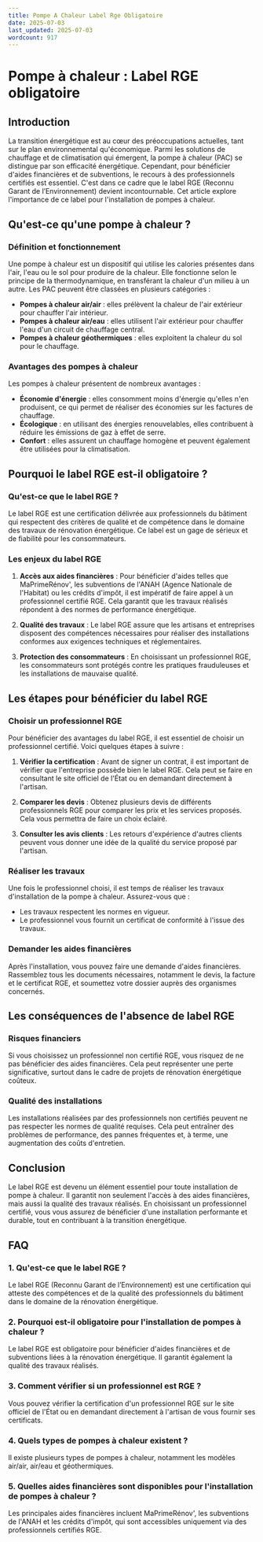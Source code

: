```yaml
---
title: Pompe A Chaleur Label Rge Obligatoire
date: 2025-07-03
last_updated: 2025-07-03
wordcount: 917
---
```


# Pompe à chaleur : Label RGE obligatoire

## Introduction

La transition énergétique est au cœur des préoccupations actuelles, tant sur le plan environnemental qu'économique. Parmi les solutions de chauffage et de climatisation qui émergent, la pompe à chaleur (PAC) se distingue par son efficacité énergétique. Cependant, pour bénéficier d'aides financières et de subventions, le recours à des professionnels certifiés est essentiel. C'est dans ce cadre que le label RGE (Reconnu Garant de l’Environnement) devient incontournable. Cet article explore l'importance de ce label pour l'installation de pompes à chaleur.

## Qu'est-ce qu'une pompe à chaleur ?

### Définition et fonctionnement

Une pompe à chaleur est un dispositif qui utilise les calories présentes dans l'air, l'eau ou le sol pour produire de la chaleur. Elle fonctionne selon le principe de la thermodynamique, en transférant la chaleur d'un milieu à un autre. Les PAC peuvent être classées en plusieurs catégories :

- **Pompes à chaleur air/air** : elles prélèvent la chaleur de l'air extérieur pour chauffer l'air intérieur.
- **Pompes à chaleur air/eau** : elles utilisent l'air extérieur pour chauffer l'eau d'un circuit de chauffage central.
- **Pompes à chaleur géothermiques** : elles exploitent la chaleur du sol pour le chauffage.

### Avantages des pompes à chaleur

Les pompes à chaleur présentent de nombreux avantages :

- **Économie d'énergie** : elles consomment moins d'énergie qu'elles n'en produisent, ce qui permet de réaliser des économies sur les factures de chauffage.
- **Écologique** : en utilisant des énergies renouvelables, elles contribuent à réduire les émissions de gaz à effet de serre.
- **Confort** : elles assurent un chauffage homogène et peuvent également être utilisées pour la climatisation.

## Pourquoi le label RGE est-il obligatoire ?

### Qu'est-ce que le label RGE ?

Le label RGE est une certification délivrée aux professionnels du bâtiment qui respectent des critères de qualité et de compétence dans le domaine des travaux de rénovation énergétique. Ce label est un gage de sérieux et de fiabilité pour les consommateurs.

### Les enjeux du label RGE

1. **Accès aux aides financières** : Pour bénéficier d'aides telles que MaPrimeRénov', les subventions de l'ANAH (Agence Nationale de l'Habitat) ou les crédits d'impôt, il est impératif de faire appel à un professionnel certifié RGE. Cela garantit que les travaux réalisés répondent à des normes de performance énergétique.

2. **Qualité des travaux** : Le label RGE assure que les artisans et entreprises disposent des compétences nécessaires pour réaliser des installations conformes aux exigences techniques et réglementaires.

3. **Protection des consommateurs** : En choisissant un professionnel RGE, les consommateurs sont protégés contre les pratiques frauduleuses et les installations de mauvaise qualité.

## Les étapes pour bénéficier du label RGE

### Choisir un professionnel RGE

Pour bénéficier des avantages du label RGE, il est essentiel de choisir un professionnel certifié. Voici quelques étapes à suivre :

1. **Vérifier la certification** : Avant de signer un contrat, il est important de vérifier que l'entreprise possède bien le label RGE. Cela peut se faire en consultant le site officiel de l'État ou en demandant directement à l'artisan.

2. **Comparer les devis** : Obtenez plusieurs devis de différents professionnels RGE pour comparer les prix et les services proposés. Cela vous permettra de faire un choix éclairé.

3. **Consulter les avis clients** : Les retours d'expérience d'autres clients peuvent vous donner une idée de la qualité du service proposé par l'artisan.

### Réaliser les travaux

Une fois le professionnel choisi, il est temps de réaliser les travaux d'installation de la pompe à chaleur. Assurez-vous que :

- Les travaux respectent les normes en vigueur.
- Le professionnel vous fournit un certificat de conformité à l'issue des travaux.

### Demander les aides financières

Après l'installation, vous pouvez faire une demande d'aides financières. Rassemblez tous les documents nécessaires, notamment le devis, la facture et le certificat RGE, et soumettez votre dossier auprès des organismes concernés.

## Les conséquences de l'absence de label RGE

### Risques financiers

Si vous choisissez un professionnel non certifié RGE, vous risquez de ne pas bénéficier des aides financières. Cela peut représenter une perte significative, surtout dans le cadre de projets de rénovation énergétique coûteux.

### Qualité des installations

Les installations réalisées par des professionnels non certifiés peuvent ne pas respecter les normes de qualité requises. Cela peut entraîner des problèmes de performance, des pannes fréquentes et, à terme, une augmentation des coûts d'entretien.

## Conclusion

Le label RGE est devenu un élément essentiel pour toute installation de pompe à chaleur. Il garantit non seulement l'accès à des aides financières, mais aussi la qualité des travaux réalisés. En choisissant un professionnel certifié, vous vous assurez de bénéficier d'une installation performante et durable, tout en contribuant à la transition énergétique.

## FAQ

### 1. Qu'est-ce que le label RGE ?

Le label RGE (Reconnu Garant de l’Environnement) est une certification qui atteste des compétences et de la qualité des professionnels du bâtiment dans le domaine de la rénovation énergétique.

### 2. Pourquoi est-il obligatoire pour l'installation de pompes à chaleur ?

Le label RGE est obligatoire pour bénéficier d'aides financières et de subventions liées à la rénovation énergétique. Il garantit également la qualité des travaux réalisés.

### 3. Comment vérifier si un professionnel est RGE ?

Vous pouvez vérifier la certification d'un professionnel RGE sur le site officiel de l'État ou en demandant directement à l'artisan de vous fournir ses certificats.

### 4. Quels types de pompes à chaleur existent ?

Il existe plusieurs types de pompes à chaleur, notamment les modèles air/air, air/eau et géothermiques.

### 5. Quelles aides financières sont disponibles pour l'installation de pompes à chaleur ?

Les principales aides financières incluent MaPrimeRénov', les subventions de l'ANAH et les crédits d'impôt, qui sont accessibles uniquement via des professionnels certifiés RGE.